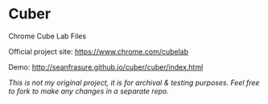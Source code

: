 # Cuber
Chrome Cube Lab Files

Official project site: https://www.chrome.com/cubelab

Demo: http://seanfrasure.github.io/cuber/cuber/index.html

*This is not my original project, it is for archival & testing purposes. Feel free to fork to make any changes in a separate repo.*
